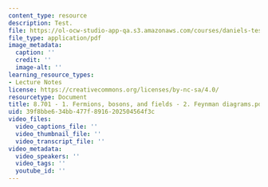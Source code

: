 ```yaml
---
content_type: resource
description: Test.
file: https://ol-ocw-studio-app-qa.s3.amazonaws.com/courses/daniels-test-v4-8701/8.701%20-%201.%20Fermions%2C%20bosons%2C%20and%20fields%20-%202.%20Feynman%20diagrams.pdf
file_type: application/pdf
image_metadata:
  caption: ''
  credit: ''
  image-alt: ''
learning_resource_types:
- Lecture Notes
license: https://creativecommons.org/licenses/by-nc-sa/4.0/
resourcetype: Document
title: 8.701 - 1. Fermions, bosons, and fields - 2. Feynman diagrams.pdf
uid: 39f8bbe6-34bb-477f-8916-202504564f3c
video_files:
  video_captions_file: ''
  video_thumbnail_file: ''
  video_transcript_file: ''
video_metadata:
  video_speakers: ''
  video_tags: ''
  youtube_id: ''
---
```

